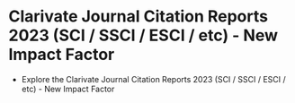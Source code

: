 # Clarivate Journal Citation Reports 2023 (SCI / SSCI / ESCI / etc) - New Impact Factor
 - Explore the Clarivate Journal Citation Reports 2023 (SCI / SSCI / ESCI / etc) - New Impact Factor
